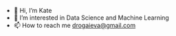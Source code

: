 - 👋 Hi, I’m Kate
- 👀 I’m interested in Data Science and Machine Learning
- 📫 How to reach me drogaieva@gmail.com

<!---
KaterynaD/KaterynaD is a ✨ special ✨ repository because its `README.md` (this file) appears on your GitHub profile.
You can click the Preview link to take a look at your changes.
--->
